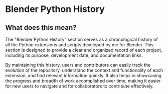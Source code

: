# Blender Python History

## What does this mean?

The "Blender Python History" section serves as a chronological history of all the Python extensions and scripts developed by me for Blender. This section is designed to provide a clear and organized record of each project, including its purpose, development date, and documentation links.

By maintaining this history, users and contributors can easily track the evolution of the repository, understand the context and functionality of each extension, and find relevant information quickly. It also helps in showcasing the progress and breadth of work accomplished over time, making it easier for new users to navigate and for collaborators to contribute effectively.

<!-- Each entry in this section includes:

- **Project Name:** The title of the extension or script.
- **Description:** A brief overview of what the project does and its key features.
- **Creation Date:** When the project was developed or last updated.
- **Documentation:** Links to detailed documentation or README files specific to each project.

This approach ensures that all projects are documented consistently, facilitating better maintenance, usage, and collaboration. -->

<!-- ## Índice

- [Introdução](#introdução)
- [Instalação](#instalação)
- [Uso](#uso)
- [Projetos e Extensões](#projetos-e-extensões)
- [Contribuição](#contribuição)
- [Licença](#licença) -->
<!-- 
## Introdução

Este repositório contém uma coleção de extensões e scripts em Python desenvolvidos para o Blender. Cada projeto é documentado detalhadamente para facilitar o entendimento e o uso.

## Instalação

1. Clone este repositório:

```sh
   git clone https://github.com/seu-usuario/nome-do-repositorio.git
``` -->

